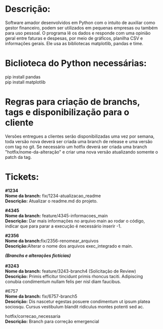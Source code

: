 # Descrição:
Software amador desenvolvidos em Python com o intuito de auxiliar como gestor financeiro, podem ser utilizados em pequenas empresas ou também para uso pessoal. O programa lê os dados e responde com uma opinião geral entre faturas e despesas, por meio de gráficos, planilha CSV e informações gerais. Ele usa as bibliotecas matplotlib, pandas e time.

# Biclioteca do Python necessárias:
pip install pandas <br>
pip install matplotlib

# Regras para criação de branchs, tags e disponibilização para o cliente
Versões entregues a clientes serão disponibilizadas uma vez por semana, toda versão nova deverá ser criada uma branch de release e uma versão com tag no git.
Se necessário um hotfix deverá ser criada uma branch "hotfix/nome-da-alteração" e criar uma nova versão atualizando somente o patch da tag.

# Tickets:
<strong>#1234</strong> <br>
<strong>Nome da branch:</strong> fix/1234-atualizacao_readme<br>
<strong>Descrição:</strong> Atualizar o readme.md do projeto.

<strong>#4345</strong> <br>
<strong>Nome da branch:</strong> feature/4345-informacoes_main <br>
<strong>Descrição:</strong> Dar mais informações no arquivo main ao rodar o código, indicar que para parar a execução é necessário inserir -1.

<strong>#2356</strong> <br>
<strong>Nome da branch:</strong>fix/2356-renomear_arquivos
<br>
<strong>Descrição:</strong>Alterar o nome dos arquivos exec_integrado e main.


<strong><i>(Branchs e alterações fictícias)</i></strong>
<br><br>
<strong>#3243</strong> <br>
<strong>Nome da branch:</strong> feature/3243-branch4 (Solicitação de Review)<br>
<strong>Descrição:</strong> Primis efficitur tincidunt primis rhoncus taciti. Adipiscing conubia condimentum nullam felis per nisl diam faucibus. 

#6757 <br>
<strong>Nome da branch:</strong> fix/6757-branch5<br>
<strong>Descrição:</strong> Dis nascetur egestas posuere condimentum ut ipsum platea sociosqu. Cursus vestibulum blandit ridiculus montes potenti sed ac. 

hotfix/correcao_necessaria <br>
<strong>Descrição:</strong> Branch para correção emergencial